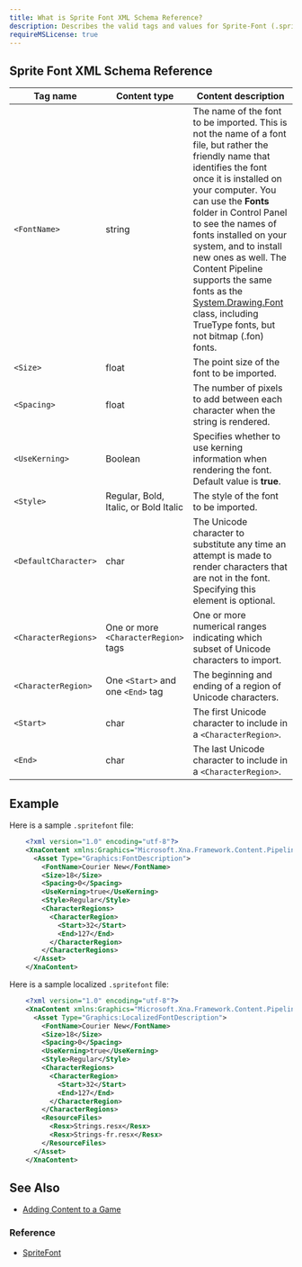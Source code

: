 ```yaml
---
title: What is Sprite Font XML Schema Reference?
description: Describes the valid tags and values for Sprite-Font (.spritefont) XML files used by the Content Pipeline to create SpriteFont textures.
requireMSLicense: true
---
```


## Sprite Font XML Schema Reference

|Tag name|Content type|Content description|
|-|-|-|
|`<FontName>`|string|The name of the font to be imported. This is not the name of a font file, but rather the friendly name that identifies the font once it is installed on your computer. You can use the **Fonts** folder in Control Panel to see the names of fonts installed on your system, and to install new ones as well. The Content Pipeline supports the same fonts as the [System.Drawing.Font](http://msdn.microsoft.com/en-us/library/system.drawing.font.aspx) class, including TrueType fonts, but not bitmap (.fon) fonts.|
|`<Size>`|float|The point size of the font to be imported.|
|`<Spacing>`|float|The number of pixels to add between each character when the string is rendered.|
|`<UseKerning>`|Boolean|Specifies whether to use kerning information when rendering the font. Default value is **true**.|
|`<Style>`|Regular, Bold, Italic, or Bold Italic|The style of the font to be imported.|
|`<DefaultCharacter>`|char|The Unicode character to substitute any time an attempt is made to render characters that are not in the font. Specifying this element is optional.|
|`<CharacterRegions>`|One or more `<CharacterRegion>` tags|One or more numerical ranges indicating which subset of Unicode characters to import.|
|`<CharacterRegion>`|One `<Start>` and one `<End>` tag|The beginning and ending of a region of Unicode characters.|
|`<Start>`|char|The first Unicode character to include in a `<CharacterRegion>`.|
|`<End>`|char|The last Unicode character to include in a `<CharacterRegion>`.|

## Example

Here is a sample `.spritefont` file:

```xml
    <?xml version="1.0" encoding="utf-8"?>
    <XnaContent xmlns:Graphics="Microsoft.Xna.Framework.Content.Pipeline.Graphics">
      <Asset Type="Graphics:FontDescription">
        <FontName>Courier New</FontName>
        <Size>18</Size>
        <Spacing>0</Spacing>
        <UseKerning>true</UseKerning>
        <Style>Regular</Style>
        <CharacterRegions>
          <CharacterRegion>
            <Start>32</Start>
            <End>127</End>
          </CharacterRegion>
        </CharacterRegions>
      </Asset>
    </XnaContent>
```

Here is a sample localized `.spritefont` file:

```xml
    <?xml version="1.0" encoding="utf-8"?>
    <XnaContent xmlns:Graphics="Microsoft.Xna.Framework.Content.Pipeline.Graphics">
      <Asset Type="Graphics:LocalizedFontDescription">
        <FontName>Courier New</FontName>
        <Size>18</Size>
        <Spacing>0</Spacing>
        <UseKerning>true</UseKerning>
        <Style>Regular</Style>
        <CharacterRegions>
          <CharacterRegion>
            <Start>32</Start>
            <End>127</End>
          </CharacterRegion>
        </CharacterRegions>
        <ResourceFiles>
          <Resx>Strings.resx</Resx>
          <Resx>Strings-fr.resx</Resx>
        </ResourceFiles>
      </Asset>
    </XnaContent>
```

## See Also

- [Adding Content to a Game](../../howto/content_pipeline/HowTo_GameContent_Add.md)  

### Reference

- [SpriteFont](xref:Microsoft.Xna.Framework.Graphics.SpriteFont)  
